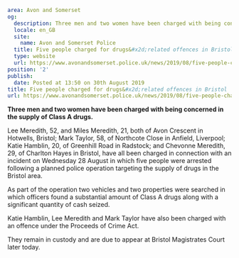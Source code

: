 ```yaml
area: Avon and Somerset
og:
  description: Three men and two women have been charged with being concerned in the supply of Class A drugs.
  locale: en_GB
  site:
    name: Avon and Somerset Police
  title: Five people charged for drugs&#x2d;related offences in Bristol | Avon and Somerset Police
  type: website
  url: https://www.avonandsomerset.police.uk/news/2019/08/five-people-charged-for-drugs-related-offences-in-bristol/
position: '2'
publish:
  date: Posted at 13:50 on 30th August 2019
title: Five people charged for drugs&#x2d;related offences in Bristol | Avon and Somerset Police
url: https://www.avonandsomerset.police.uk/news/2019/08/five-people-charged-for-drugs-related-offences-in-bristol/
```

**Three men and two women have been charged with being concerned in the supply of Class A drugs.**

Lee Meredith, 52, and Miles Meredith, 21, both of Avon Crescent in Hotwells, Bristol; Mark Taylor, 58, of Northcote Close in Anfield, Liverpool; Katie Hamblin, 20, of Greenhill Road in Radstock; and Chevonne Meredith, 29, of Charlton Hayes in Bristol, have all been charged in connection with an incident on Wednesday 28 August in which five people were arrested following a planned police operation targeting the supply of drugs in the Bristol area.

As part of the operation two vehicles and two properties were searched in which officers found a substantial amount of Class A drugs along with a significant quantity of cash seized.

Katie Hamblin, Lee Meredith and Mark Taylor have also been charged with an offence under the Proceeds of Crime Act.

They remain in custody and are due to appear at Bristol Magistrates Court later today.
